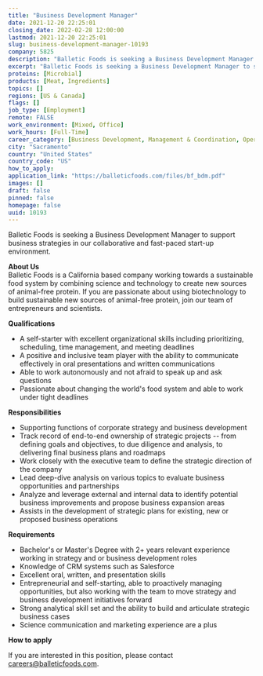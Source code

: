 ```yaml
---
title: "Business Development Manager"
date: 2021-12-20 22:25:01
closing_date: 2022-02-28 12:00:00
lastmod: 2021-12-20 22:25:01
slug: business-development-manager-10193
company: 5825
description: "Balletic Foods is seeking a Business Development Manager to support business strategies in our collaborative and fast-paced start-up environment.About UsBalletic Foods is a California based company working towards a sustainable food system by combining science and technology to create new sources of animal-free protein. If you are passionate about using biotechnology to build sustainable new sources of animal-free protein, join our team of entrepreneurs and scientists.Qualifications"
excerpt: "Balletic Foods is seeking a Business Development Manager to support business strategies in our collaborative and fast-paced start-up environment.About UsBalletic Foods is a California based company working towards a sustainable food system by combining science and technology to create new sources of animal-free protein. If you are passionate about using biotechnology to build sustainable new sources of animal-free protein, join our team of entrepreneurs and scientists.Qualifications"
proteins: [Microbial]
products: [Meat, Ingredients]
topics: []
regions: [US & Canada]
flags: []
job_type: [Employment]
remote: FALSE
work_environment: [Mixed, Office]
work_hours: [Full-Time]
career_category: [Business Development, Management & Coordination, Operations]
city: "Sacramento"
country: "United States"
country_code: "US"
how_to_apply: 
application_link: "https://balleticfoods.com/files/bf_bdm.pdf"
images: []
draft: false
pinned: false
homepage: false
uuid: 10193
---
```

Balletic Foods is seeking a Business Development Manager to support
business strategies in our collaborative and fast-paced start-up
environment.

**About Us**\
Balletic Foods is a California based company working towards a
sustainable food system by combining science and technology to create
new sources of animal-free protein. If you are passionate about using
biotechnology to build sustainable new sources of animal-free protein,
join our team of entrepreneurs and scientists.

**Qualifications**

-   A self-starter with excellent organizational skills including
    prioritizing, scheduling, time management, and meeting deadlines
-   A positive and inclusive team player with the ability to communicate
    effectively in oral presentations and written communications
-   Able to work autonomously and not afraid to speak up and ask
    questions
-   Passionate about changing the world's food system and able to work
    under tight deadlines

**Responsibilities**

-   Supporting functions of corporate strategy and business development
-   Track record of end-to-end ownership of strategic projects -- from
    defining goals and objectives, to due diligence and analysis, to
    delivering final business plans and roadmaps
-   Work closely with the executive team to define the strategic
    direction of the company
-   Lead deep-dive analysis on various topics to evaluate business
    opportunities and partnerships
-   Analyze and leverage external and internal data to identify
    potential business improvements and propose business expansion areas
-   Assists in the development of strategic plans for existing, new or
    proposed business operations

**Requirements**

-   Bachelor's or Master's Degree with 2+ years relevant experience
    working in strategy and or business development roles
-   Knowledge of CRM systems such as Salesforce
-   Excellent oral, written, and presentation skills
-   Entrepreneurial and self-starting, able to proactively managing
    opportunities, but also working with the team to move strategy and
    business development initiatives forward
-   Strong analytical skill set and the ability to build and articulate
    strategic business cases
-   Science communication and marketing experience are a plus 


**How to apply**


If you are interested in this position, please contact
<careers@balleticfoods.com>.
